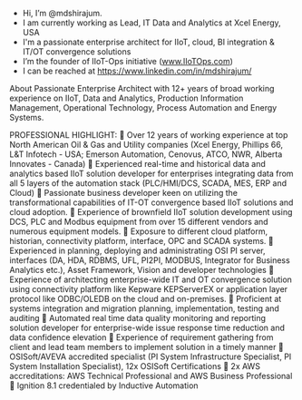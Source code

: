 - Hi, I’m @mdshirajum. 
- I am currently working as Lead, IT Data and Analytics at Xcel Energy, USA 
- I'm a passionate enterprise architect for IIoT, cloud, BI integration & IT/OT convergence solutions
- I’m the founder of IIoT-Ops initiative (www.IIoTOps.com)
- I can be reached at https://www.linkedin.com/in/mdshirajum/

About
Passionate Enterprise Architect with 12+ years of broad working experience on IIoT, Data and Analytics, Production Information Management, Operational Technology, Process Automation and Energy Systems.

PROFESSIONAL HIGHLIGHT:
	Over 12 years of working experience at top North American Oil & Gas and Utility companies (Xcel Energy, Phillips 66, L&T Infotech - USA; Emerson Automation, Cenovus, ATCO, NWR, Alberta Innovates - Canada)
	Experienced real-time and historical data and analytics based IIoT solution developer for enterprises integrating data from all 5 layers of the automation stack (PLC/HMI/DCS, SCADA, MES, ERP and Cloud)
	Passionate business developer keen on utilizing the transformational capabilities of IT-OT convergence based IIoT solutions and cloud adoption.
	Experience of brownfield IIoT solution development using DCS, PLC and Modbus equipment from over 15 different vendors and numerous equipment models.
	Exposure to different cloud platform, historian, connectivity platform, interface, OPC and SCADA systems.
	Experienced in planning, deploying and administrating OSI PI server, interfaces (DA, HDA, RDBMS, UFL, PI2PI, MODBUS, Integrator for Business Analytics etc.), Asset Framework, Vision and developer technologies
	Experience of architecting enterprise-wide IT and OT convergence solution using connectivity platform like Kepware KEPServerEX or application layer protocol like ODBC/OLEDB on the cloud and on-premises.
	Proficient at systems integration and migration planning, implementation, testing and auditing
	Automated real time data quality monitoring and reporting solution developer for enterprise-wide issue response time reduction and data confidence elevation
	Experience of requirement gathering from client and lead team members to implement solution in a timely manner
	OSISoft/AVEVA accredited specialist (PI System Infrastructure Specialist, PI System Installation Specialist), 12x OSISoft Certifications
	2x AWS accreditations: AWS Technical Professional and AWS Business Professional
	Ignition 8.1 credentialed by Inductive Automation
